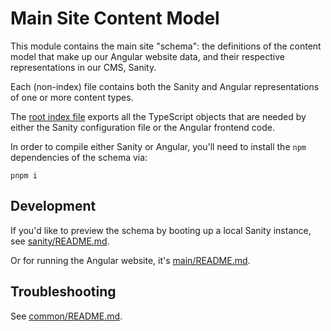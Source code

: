 # Main Site Content Model

This module contains the main site "schema": the definitions of the content model that make up our Angular website data,
and their respective representations in our CMS, Sanity.

Each (non-index) file contains both the Sanity and Angular representations of one or more content types.

The [root index file](./index.ts) exports all the TypeScript objects that are needed by either the Sanity configuration
file or the Angular frontend code.

In order to compile either Sanity or Angular, you'll need to install the `npm` dependencies of the schema via:
```shell
pnpm i
```

## Development

If you'd like to preview the schema by booting up a local Sanity instance, see [sanity/README.md](../sanity/README.md).

Or for running the Angular website, it's [main/README.md](../main/README.md).

## Troubleshooting

See [common/README.md](../common/README.md).
